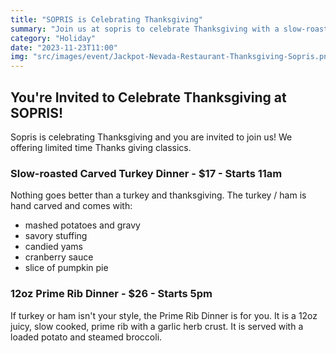 ```yaml
---
title: "SOPRIS is Celebrating Thanksgiving"
summary: "Join us at sopris to celebrate Thanksgiving with a slow-roasted carved turkey dinner or a delicious 12oz prime rib steak dinner!"
category: "Holiday"
date: "2023-11-23T11:00"
img: "src/images/event/Jackpot-Nevada-Restaurant-Thanksgiving-Sopris.png"
---
```

## **You're Invited to Celebrate Thanksgiving at SOPRIS!**
Sopris is celebrating Thanksgiving and you are invited to join us! We offering limited time Thanks giving classics.

### **Slow-roasted Carved Turkey Dinner - $17 - Starts 11am** 
Nothing goes better than a turkey and thanksgiving. The turkey / ham is hand carved and comes with:
* mashed potatoes and gravy
* savory stuffing
* candied yams
* cranberry sauce
* slice of pumpkin pie

### **12oz Prime Rib Dinner - $26 - Starts 5pm**
If turkey or ham isn't your style, the Prime Rib Dinner is for you. It is a 12oz juicy, slow cooked, prime rib with a garlic herb crust. It is served with a loaded potato and steamed broccoli.

